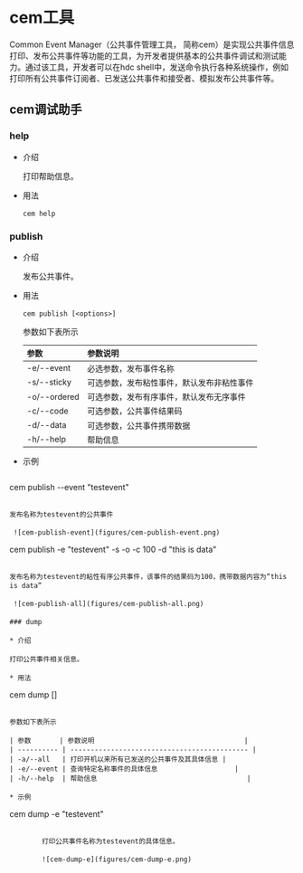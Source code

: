 # cem工具

Common Event Manager（公共事件管理工具， 简称cem）是实现公共事件信息打印、发布公共事件等功能的工具，为开发者提供基本的公共事件调试和测试能力。通过该工具，开发者可以在hdc shell中，发送命令执行各种系统操作，例如打印所有公共事件订阅者、已发送公共事件和接受者、模拟发布公共事件等。

## cem调试助手

### help

* 介绍

  打印帮助信息。

* 用法

  ```
  cem help
  ```

### publish

* 介绍

  发布公共事件。

* 用法

  ```
  cem publish [<options>]
  ```

  参数如下表所示

  | 参数         | 参数说明                                   |
  | ------------ | ------------------------------------------ |
  | -e/--event   | 必选参数，发布事件名称                     |
  | -s/--sticky  | 可选参数，发布粘性事件，默认发布非粘性事件 |
  | -o/--ordered | 可选参数，发布有序事件，默认发布无序事件   |
  | -c/--code    | 可选参数，公共事件结果码                   |
  | -d/--data    | 可选参数，公共事件携带数据                 |
  | -h/--help    | 帮助信息                                   |

* 示例

  ```
cem publish --event "testevent"
  ```

  发布名称为testevent的公共事件

   ![cem-publish-event](figures/cem-publish-event.png)

  ```
cem publish -e "testevent" -s -o -c 100 -d "this is data"
  ```

  发布名称为testevent的粘性有序公共事件，该事件的结果码为100，携带数据内容为“this is data”
  
   ![cem-publish-all](figures/cem-publish-all.png)

### dump

* 介绍

  打印公共事件相关信息。

* 用法

  ```
  cem dump [<options>]
  ```

  参数如下表所示

  | 参数       | 参数说明                                     |
  | ---------- | -------------------------------------------- |
  | -a/--all   | 打印开机以来所有已发送的公共事件及其具体信息 |
  | -e/--event | 查询特定名称事件的具体信息                   |
  | -h/--help  | 帮助信息                                     |

* 示例

  ```
  cem dump -e "testevent"
  ```

​        打印公共事件名称为testevent的具体信息。

​        ![cem-dump-e](figures/cem-dump-e.png)


